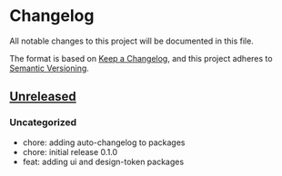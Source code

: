# Changelog

All notable changes to this project will be documented in this file.

The format is based on [Keep a Changelog](https://keepachangelog.com/en/1.0.0/),
and this project adheres to [Semantic Versioning](https://semver.org/spec/v2.0.0.html).

## [Unreleased]

### Uncategorized

- chore: adding auto-changelog to packages
- chore: initial release 0.1.0
- feat: adding ui and design-token packages

[Unreleased]: https://github.com/georgewrmarshall/monorepo-synchronized-test/
